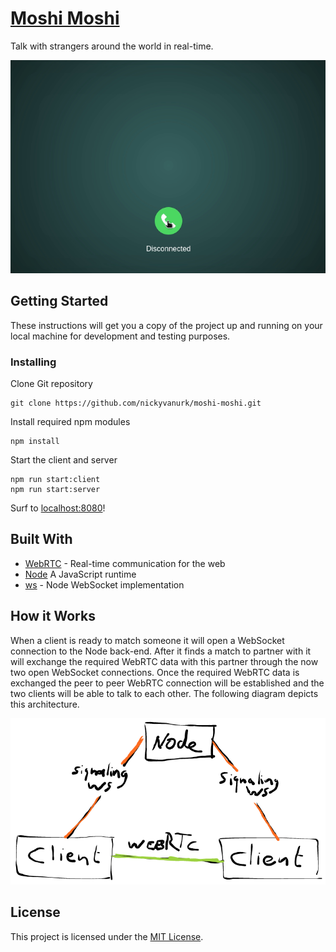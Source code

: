 # [Moshi Moshi](https://moshi-moshi-fw1l.onrender.com/)

Talk with strangers around the world in real-time.

![Moshi Moshi Demo](docs/moshimoshi.gif)

## Getting Started

These instructions will get you a copy of the project up and running on your local machine for development and testing purposes.

### Installing

Clone Git repository

```
git clone https://github.com/nickyvanurk/moshi-moshi.git
```

Install required npm modules

```
npm install
```

Start the client and server

```
npm run start:client
npm run start:server
```

Surf to [localhost:8080](http://localhost:8080)!

## Built With

* [WebRTC](https://webrtc.org/) - Real-time communication for the web
* [Node](https://nodejs.org/en/about/) A JavaScript runtime
* [ws](https://github.com/websockets/ws) - Node WebSocket implementation

## How it Works

When a client is ready to match someone it will open a WebSocket connection to the Node back-end. After it finds a match to partner with it will exchange the required WebRTC data with this partner through the now two open WebSocket connections. Once the required WebRTC data is exchanged the peer to peer WebRTC connection will be established and the two clients will be able to talk to each other. The following diagram depicts this architecture.

![Architecture diagram](docs/architecture.png)

## License

This project is licensed under the [MIT License](./LICENSE.md).
